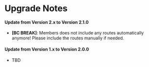 # Upgrade Notes

#### Update from Version 2.x to Version 2.1.0
- **[BC BREAK]**: Members does not include any routes automatically anymore! Please include the routes manually if needed.

#### Update from Version 1.x to Version 2.0.0
- TBD